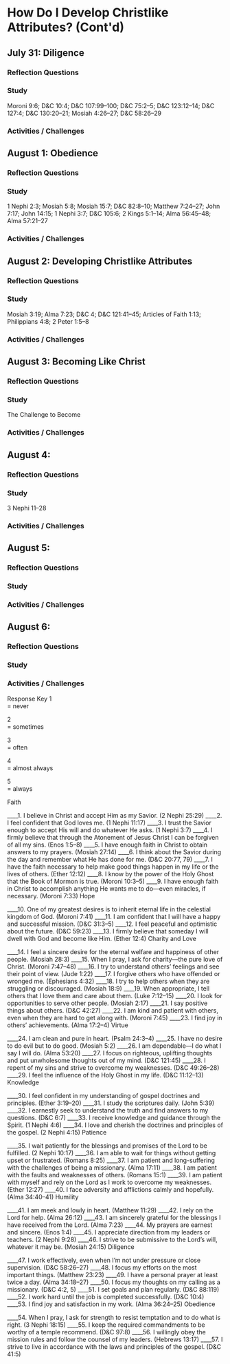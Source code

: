 # How Do I Develop Christlike Attributes? (Cont'd)

## July 31: Diligence

### Reflection Questions

### Study
Moroni 9:6; D&C 10:4; D&C 107:99–100; D&C 75:2–5; D&C 123:12–14; D&C 127:4; D&C 130:20–21; Mosiah 4:26–27; D&C 58:26–29

### Activities / Challenges

## August 1: Obedience

### Reflection Questions

### Study
1 Nephi 2:3; Mosiah 5:8; Mosiah 15:7; D&C 82:8–10; Matthew 7:24–27; John 7:17; John 14:15; 1 Nephi 3:7; D&C 105:6; 2 Kings 5:1–14; Alma 56:45–48; Alma 57:21–27

### Activities / Challenges

## August 2: Developing Christlike Attributes

### Reflection Questions

### Study
Mosiah 3:19; Alma 7:23; D&C 4; D&C 121:41–45; Articles of Faith 1:13; Philippians 4:8; 2 Peter 1:5–8

### Activities / Challenges

## August 3: Becoming Like Christ

### Reflection Questions

### Study
The Challenge to Become

### Activities / Challenges

## August 4: 

### Reflection Questions

### Study
3 Nephi 11–28

### Activities / Challenges

## August 5: 

### Reflection Questions

### Study

### Activities / Challenges

## August 6: 

### Reflection Questions

### Study

### Activities / Challenges

Response Key
1	
= never

2	
= sometimes

3	
= often

4	
= almost always

5	
= always

Faith

____1. I believe in Christ and accept Him as my Savior. (2 Nephi 25:29)
____2. I feel confident that God loves me. (1 Nephi 11:17)
____3. I trust the Savior enough to accept His will and do whatever He asks. (1 Nephi 3:7)
____4. I firmly believe that through the Atonement of Jesus Christ I can be forgiven of all my sins. (Enos 1:5–8)
____5. I have enough faith in Christ to obtain answers to my prayers. (Mosiah 27:14)
____6. I think about the Savior during the day and remember what He has done for me. (D&C 20:77, 79)
____7. I have the faith necessary to help make good things happen in my life or the lives of others. (Ether 12:12)
____8. I know by the power of the Holy Ghost that the Book of Mormon is true. (Moroni 10:3–5)
____9. I have enough faith in Christ to accomplish anything He wants me to do—even miracles, if necessary. (Moroni 7:33)
Hope

____10. One of my greatest desires is to inherit eternal life in the celestial kingdom of God. (Moroni 7:41)
____11. I am confident that I will have a happy and successful mission. (D&C 31:3–5)
____12. I feel peaceful and optimistic about the future. (D&C 59:23)
____13. I firmly believe that someday I will dwell with God and become like Him. (Ether 12:4)
Charity and Love

____14. I feel a sincere desire for the eternal welfare and happiness of other people. (Mosiah 28:3)
____15. When I pray, I ask for charity—the pure love of Christ. (Moroni 7:47–48)
____16. I try to understand others’ feelings and see their point of view. (Jude 1:22)
____17. I forgive others who have offended or wronged me. (Ephesians 4:32)
____18. I try to help others when they are struggling or discouraged. (Mosiah 18:9)
____19. When appropriate, I tell others that I love them and care about them. (Luke 7:12–15)
____20. I look for opportunities to serve other people. (Mosiah 2:17)
____21. I say positive things about others. (D&C 42:27)
____22. I am kind and patient with others, even when they are hard to get along with. (Moroni 7:45)
____23. I find joy in others’ achievements. (Alma 17:2–4)
Virtue

____24. I am clean and pure in heart. (Psalm 24:3–4)
____25. I have no desire to do evil but to do good. (Mosiah 5:2)
____26. I am dependable—I do what I say I will do. (Alma 53:20)
____27. I focus on righteous, uplifting thoughts and put unwholesome thoughts out of my mind. (D&C 121:45)
____28. I repent of my sins and strive to overcome my weaknesses. (D&C 49:26–28)
____29. I feel the influence of the Holy Ghost in my life. (D&C 11:12–13)
Knowledge

____30. I feel confident in my understanding of gospel doctrines and principles. (Ether 3:19–20)
____31. I study the scriptures daily. (John 5:39)
____32. I earnestly seek to understand the truth and find answers to my questions. (D&C 6:7)
____33. I receive knowledge and guidance through the Spirit. (1 Nephi 4:6)
____34. I love and cherish the doctrines and principles of the gospel. (2 Nephi 4:15)
Patience

____35. I wait patiently for the blessings and promises of the Lord to be fulfilled. (2 Nephi 10:17)
____36. I am able to wait for things without getting upset or frustrated. (Romans 8:25)
____37. I am patient and long-suffering with the challenges of being a missionary. (Alma 17:11)
____38. I am patient with the faults and weaknesses of others. (Romans 15:1)
____39. I am patient with myself and rely on the Lord as I work to overcome my weaknesses. (Ether 12:27)
____40. I face adversity and afflictions calmly and hopefully. (Alma 34:40–41)
Humility

____41. I am meek and lowly in heart. (Matthew 11:29)
____42. I rely on the Lord for help. (Alma 26:12)
____43. I am sincerely grateful for the blessings I have received from the Lord. (Alma 7:23)
____44. My prayers are earnest and sincere. (Enos 1:4)
____45. I appreciate direction from my leaders or teachers. (2 Nephi 9:28)
____46. I strive to be submissive to the Lord’s will, whatever it may be. (Mosiah 24:15)
Diligence

____47. I work effectively, even when I’m not under pressure or close supervision. (D&C 58:26–27)
____48. I focus my efforts on the most important things. (Matthew 23:23)
____49. I have a personal prayer at least twice a day. (Alma 34:18–27)
____50. I focus my thoughts on my calling as a missionary. (D&C 4:2, 5)
____51. I set goals and plan regularly. (D&C 88:119)
____52. I work hard until the job is completed successfully. (D&C 10:4)
____53. I find joy and satisfaction in my work. (Alma 36:24–25)
Obedience

____54. When I pray, I ask for strength to resist temptation and to do what is right. (3 Nephi 18:15)
____55. I keep the required commandments to be worthy of a temple recommend. (D&C 97:8)
____56. I willingly obey the mission rules and follow the counsel of my leaders. (Hebrews 13:17)
____57. I strive to live in accordance with the laws and principles of the gospel. (D&C 41:5)

